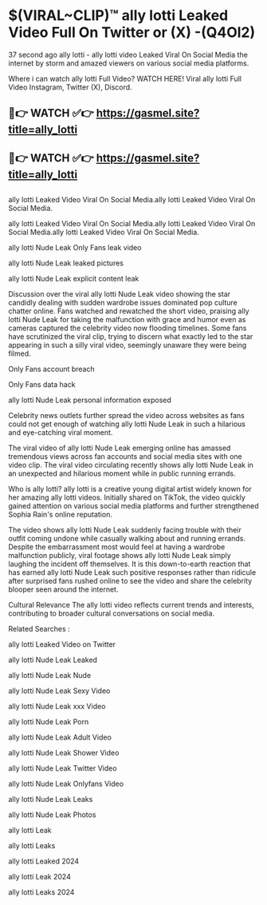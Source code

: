 # $(VIRAL~CLIP)™ ally lotti Leaked Video Full On Twitter or (X) -(Q4Ol2)
37 second ago ally lotti - ally lotti video Leaked Viral On Social Media the internet by storm and amazed viewers on various social media platforms.

Where i can watch ally lotti Full Video? WATCH HERE! Viral ally lotti Full Video Instagram, Twitter (X), Discord.

## 🔴👉 WATCH ✅👉 https://gasmel.site?title=ally_lotti
## 🔴👉 WATCH ✅👉 https://gasmel.site?title=ally_lotti
##
ally lotti Leaked Video Viral On Social Media.ally lotti Leaked Video Viral On Social Media.

ally lotti Leaked Video Viral On Social Media.ally lotti Leaked Video Viral On Social Media.ally lotti Leaked Video Viral On Social Media.

ally lotti Nude Leak Only Fans leak video

ally lotti Nude Leak leaked pictures

ally lotti Nude Leak explicit content leak

Discussion over the viral ally lotti Nude Leak video showing the star candidly dealing with sudden wardrobe issues dominated pop culture chatter online. Fans watched and rewatched the short video, praising ally lotti Nude Leak for taking the malfunction with grace and humor even as cameras captured the celebrity video now flooding timelines. Some fans have scrutinized the viral clip, trying to discern what exactly led to the star appearing in such a silly viral video, seemingly unaware they were being filmed.


Only Fans account breach

Only Fans data hack

ally lotti Nude Leak personal information exposed

Celebrity news outlets further spread the video across websites as fans could not get enough of watching ally lotti Nude Leak in such a hilarious and eye-catching viral moment.


The viral video of ally lotti Nude Leak emerging online has amassed tremendous views across fan accounts and social media sites with one video clip. The viral video circulating recently shows ally lotti Nude Leak in an unexpected and hilarious moment while in public running errands.


Who is ally lotti? ally lotti is a creative young digital artist widely known for her amazing ally lotti videos. Initially shared on TikTok, the video quickly gained attention on various social media platforms and further strengthened Sophia Rain's online reputation.

The video shows ally lotti Nude Leak suddenly facing trouble with their outfit coming undone while casually walking about and running errands. Despite the embarrassment most would feel at having a wardrobe malfunction publicly, viral footage shows ally lotti Nude Leak simply laughing the incident off themselves. It is this down-to-earth reaction that has earned ally lotti Nude Leak such positive responses rather than ridicule after surprised fans rushed online to see the video and share the celebrity blooper seen around the internet.

Cultural Relevance The ally lotti video reflects current trends and interests, contributing to broader cultural conversations on social media.

Related Searches :

ally lotti Leaked Video on Twitter

ally lotti Nude Leak Leaked

ally lotti Nude Leak Nude

ally lotti Nude Leak Sexy Video

ally lotti Nude Leak xxx Video

ally lotti Nude Leak Porn

ally lotti Nude Leak Adult Video

ally lotti Nude Leak Shower Video

ally lotti Nude Leak Twitter Video

ally lotti Nude Leak Onlyfans Video

ally lotti Nude Leak Leaks

ally lotti Nude Leak Photos

ally lotti Leak

ally lotti Leaks

ally lotti Leaked 2024

ally lotti Leak 2024

ally lotti Leaks 2024
